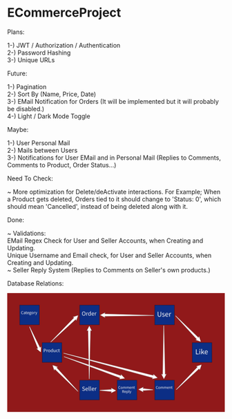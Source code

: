 # ECommerceProject  
  
   Plans:  
  
   1-) JWT / Authorization / Authentication  
   2-) Password Hashing  
   3-) Unique URLs  
  
   Future:  
  
   1-) Pagination  
   2-) Sort By (Name, Price, Date)  
   3-) EMail Notification for Orders (It will be implemented but it will probably be disabled.)  
   4-) Light / Dark Mode Toggle  
  
   Maybe:  
  
   1-) User Personal Mail  
   2-) Mails between Users  
   3-) Notifications for User EMail and in Personal Mail (Replies to Comments, Comments to Product, Order Status...)  
  
   Need To Check:  
  
   ~ More optimization for Delete/deActivate interactions. For Example; When a Product gets deleted, Orders tied to it should change to 'Status: 0', which should mean 'Cancelled', instead of being deleted along with it.  
  
   Done:  
  
   ~ Validations:  
      EMail Regex Check for User and Seller Accounts, when Creating and Updating.  
      Unique Username and Email check, for User and Seller Accounts, when Creating and Updating.  
   ~ Seller Reply System (Replies to Comments on Seller's own products.)  
  
  Database Relations:  
  
  <img alt="Database-Relations" src="/Database/DB from 13-04-2022.jpeg">
